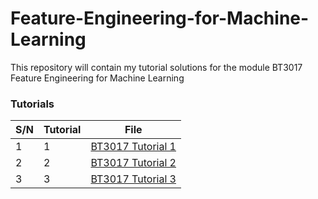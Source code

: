 # Feature-Engineering-for-Machine-Learning
This repository will contain my tutorial solutions for the module BT3017 Feature Engineering for Machine Learning


### Tutorials 

| S/N | Tutorial | File 											|
| --- | ---			| --- 					 				 		|
| 1   | 1			| [BT3017 Tutorial 1](./BT3017%20Tutorial%201.ipynb) |
| 2   | 2			| [BT3017 Tutorial 2](./BT3017%20Tutorial%202.ipynb) |
| 3   | 3			| [BT3017 Tutorial 3](./BT3017%20Tutorial%202.ipynb) |
